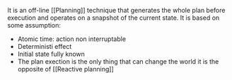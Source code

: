 It is an off-line [[Planning]] technique that generates the whole plan before execution and operates on a snapshot of the current state.
It is based on some assumption:
- Atomic time: action non interruptable
- Deterministi effect
- Initial state fully known
- The plan exection is the only thing that can change the world
it is the opposite of [[Reactive planning]]